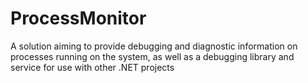 ProcessMonitor
==============

A solution aiming to provide debugging and diagnostic information on processes running on the system, as well as a debugging library and service for use with other .NET projects
